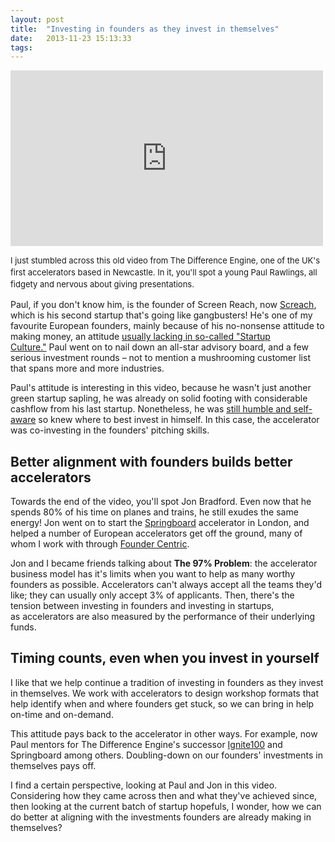 ```yaml
---
layout: post
title:  "Investing in founders as they invest in themselves"
date:   2013-11-23 15:13:33
tags:   
---
```


<iframe style="font-size: 13px; line-height: 19px;" src="http://player.vimeo.com/video/12195466" height="281" width="500" frameborder="0"></iframe>

<span style="font-size: 13px; line-height: 19px;">I just stumbled across this old video from The Difference Engine, one of the UK's first accelerators based in Newcastle. In it, you'll spot a young Paul Rawlings, all fidgety and nervous about giving presentations.</span>

Paul, if you don't know him, is the founder of Screen Reach, now <a href="http://www.screach.com/">Screach</a>, which is his second startup that's going like gangbusters! He's one of my favourite European founders, mainly because of his no-nonsense attitude to making money, an attitude <a href="http://blog.asmartbear.com/rich-vs-king-sold-company.html">usually lacking in so-called "Startup Culture."</a> Paul went on to nail down an all-star advisory board, and a few serious investment rounds – not to mention a mushrooming customer list that spans more and more industries.

Paul's attitude is interesting in this video, because he wasn't just another green startup sapling, he was already on solid footing with considerable cashflow from his last startup. Nonetheless, he was <a href="http://www.saintsal.com/2012/12/self-improvement-messing-up-your-potential/">still humble and self-aware</a> so knew where to best invest in himself. In this case, the accelerator was co-investing in the founders' pitching skills.
<h2>Better alignment with founders builds better accelerators</h2>
Towards the end of the video, you'll spot Jon Bradford. Even now that he spends 80% of his time on planes and trains, he still exudes the same energy! Jon went on to start the <a href="http://www.springboard.com">Springboard</a> accelerator in London, and helped a number of European accelerators get off the ground, many of whom I work with through <a href="http://www.foundercentric.com">Founder Centric</a>.

Jon and I became friends talking about <strong>The 97% Problem</strong>: the accelerator business model has it's limits when you want to help as many worthy founders as possible. Accelerators can't always accept all the teams they'd like; they can usually only accept 3% of applicants. Then, there's the tension between investing in founders and investing in startups, as accelerators are also measured by the performance of their underlying funds.
<h2>Timing counts, even when you invest in yourself</h2>
I like that we help continue a tradition of investing in founders as they invest in themselves. We work with accelerators to design workshop formats that help identify when and where founders get stuck, so we can bring in help on-time and on-demand.

This attitude pays back to the accelerator in other ways. For example, now Paul mentors for The Difference Engine's successor <a href="http://ignite100.com/">Ignite100</a> and Springboard among others. Doubling-down on our founders' investments in themselves pays off.

I find a certain perspective, looking at Paul and Jon in this video. Considering how they came across then and what they've achieved since, then looking at the current batch of startup hopefuls, I wonder, how we can do better at aligning with the investments founders are already making in themselves?

&nbsp;
